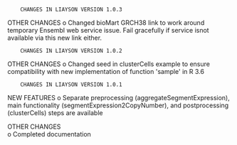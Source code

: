 		CHANGES IN LIAYSON VERSION 1.0.3

OTHER CHANGES
    o Changed bioMart GRCH38 link to work around temporary Ensembl web service issue. Fail gracefully if service isnot available via this new link either.

		CHANGES IN LIAYSON VERSION 1.0.2

OTHER CHANGES
    o Changed seed in clusterCells example to ensure compatibility with new implementation of function 'sample' in R 3.6

		CHANGES IN LIAYSON VERSION 1.0.1

NEW FEATURES
    o Separate preprocessing (aggregateSegmentExpression), main functionality (segmentExpression2CopyNumber), and postprocessing (clusterCells) steps are available

OTHER CHANGES	
    o Completed documentation
